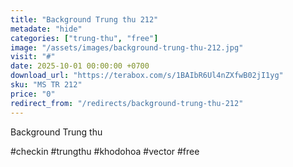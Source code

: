 ```yaml
---
title: "Background Trung thu 212"
metadate: "hide"
categories: ["trung-thu", "free"]
image: "/assets/images/background-trung-thu-212.jpg"
visit: "#"
date: 2025-10-01 00:00:00 +0700
download_url: "https://terabox.com/s/1BAIbR6Ul4nZXfwB02jI1yg"
sku: "MS TR 212"
price: "0"
redirect_from: "/redirects/background-trung-thu-212"
---
```

Background Trung thu

#checkin #trungthu #khodohoa #vector #free

